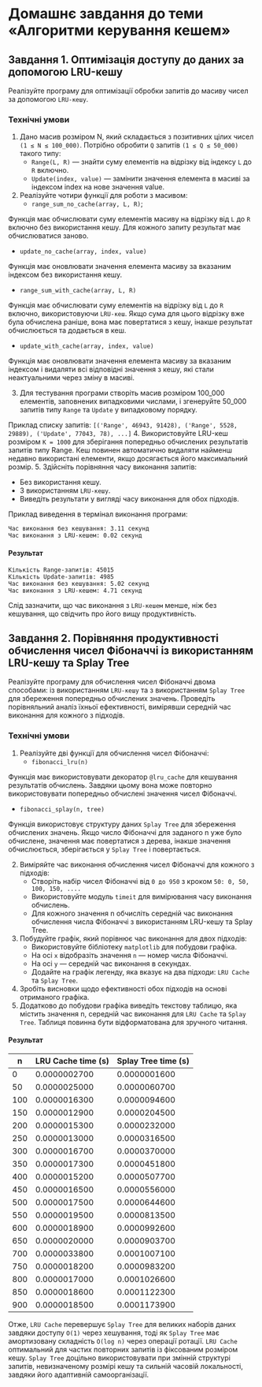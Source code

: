 # Домашнє завдання до теми «Алгоритми керування кешем»
## Завдання 1. Оптимізація доступу до даних за допомогою LRU-кешу
Реалізуйте програму для оптимізації обробки запитів до масиву чисел за допомогою `LRU-кешу`.

### Технічні умови
1. Дано масив розміром N, який складається з позитивних цілих чисел `(1 ≤ N ≤ 100_000)`. Потрібно обробити `Q` запитів `(1 ≤ Q ≤ 50_000)` такого типу:
   - `Range(L, R)` — знайти суму елементів на відрізку від індексу `L` до `R` включно.
   - `Update(index, value)` — замінити значення елемента в масиві за індексом index на нове значення value.
2. Реалізуйте чотири функції для роботи з масивом:
   - `range_sum_no_cache(array, L, R)`;

Функція має обчислювати суму елементів масиву на відрізку від `L` до `R` включно без використання кешу. Для кожного запиту результат має обчислюватися заново.
   - `update_no_cache(array, index, value)` 

Функція має оновлювати значення елемента масиву за вказаним індексом без використання кешу.
   - `range_sum_with_cache(array, L, R)`

Функція має обчислювати суму елементів на відрізку від `L` до `R` включно, використовуючи `LRU-кеш`. Якщо сума для цього відрізку вже була обчислена раніше, вона має повертатися з кешу, інакше результат обчислюється та додається в кеш.
   - `update_with_cache(array, index, value)` 

Функція має оновлювати значення елемента масиву за вказаним індексом і видаляти всі відповідні значення з кешу, які стали неактуальними через зміну в масиві.

3. Для тестування програми створіть масив розміром 100_000 елементів, заповнених випадковими числами, і згенеруйте 50_000 запитів типу `Range` та `Update` у випадковому порядку. 

Приклад списку запитів: `[('Range', 46943, 91428), ('Range', 5528, 29889), ('Update', 77043, 78), ...]`
4. Використовуйте LRU-кеш розміром `K = 1000` для зберігання попередньо обчислених результатів запитів типу Range. Кеш повинен автоматично видаляти найменш недавно використані елементи, якщо досягається його максимальний розмір.
5. Здійсніть порівняння часу виконання запитів:
   - Без використання кешу.
   - З використанням `LRU-кешу`.
   - Виведіть результати у вигляді часу виконання для обох підходів.

Приклад виведення в термінал виконання програми:
```commandline
Час виконання без кешування: 3.11 секунд
Час виконання з LRU-кешем: 0.02 секунд
```
#### Результат
```commandline
Кількість Range-запитів: 45015
Кількість Update-запитів: 4985
Час виконання без кешування: 5.02 секунд
Час виконання з LRU-кешем: 4.71 секунд
```
Слід зазначити, що час виконання з `LRU-кешем` менше, ніж без кешування, що свідчить про його вищу продуктивність.

## Завдання 2. Порівняння продуктивності обчислення чисел Фібоначчі із використанням LRU-кешу та Splay Tree
Реалізуйте програму для обчислення чисел Фібоначчі двома способами: із використанням `LRU-кешу` та з використанням `Splay Tree` для збереження попередньо обчислених значень. Проведіть порівняльний аналіз їхньої ефективності, вимірявши середній час виконання для кожного з підходів.

### Технічні умови
1. Реалізуйте дві функції для обчислення чисел Фібоначчі:
   - `fibonacci_lru(n)`

Функція має використовувати декоратор `@lru_cache` для кешування результатів обчислень. Завдяки цьому вона може повторно використовувати попередньо обчислені значення чисел Фібоначчі.
   - `fibonacci_splay(n, tree)` 

Функція використовує структуру даних `Splay Tree` для збереження обчислених значень. Якщо число Фібоначчі для заданого n уже було обчислене, значення має повертатися з дерева, інакше значення обчислюється, зберігається у `Splay Tree` і повертається.

2. Виміряйте час виконання обчислення чисел Фібоначчі для кожного з підходів:
   - Створіть набір чисел Фібоначчі від `0 до 950` з кроком `50: 0, 50, 100, 150, ....`
   - Використовуйте модуль `timeit` для вимірювання часу виконання обчислень.
   - Для кожного значення n обчисліть середній час виконання обчислення числа Фібоначчі з використанням LRU-кешу та Splay Tree.
3. Побудуйте графік, який порівнює час виконання для двох підходів:
   - Використовуйте бібліотеку `matplotlib` для побудови графіка.
   - На осі `x` відобразіть значення `n` — номер числа Фібоначчі.
   - На осі `y` — середній час виконання в секундах.
   - Додайте на графік легенду, яка вказує на два підходи: `LRU Cache` та `Splay Tree`.
4. Зробіть висновки щодо ефективності обох підходів на основі отриманого графіка.
5. Додатково до побудови графіка виведіть текстову таблицю, яка містить значення n, середній час виконання для `LRU Cache` та `Splay Tree`. Таблиця повинна бути відформатована для зручного читання.

#### Результат
| n   | LRU Cache time (s) | Splay Tree time (s) |
| --- |--------------------|---------------------|
| 0   | 0.0000002700       | 0.0000001600        |
| 50  | 0.0000025000       | 0.0000060700        |
| 100 | 0.0000016300       | 0.0000094600        |
| 150 | 0.0000012900       | 0.0000204500        |
| 200 | 0.0000015300       | 0.0000232000        |
| 250 | 0.0000013000       | 0.0000316500        |
| 300 | 0.0000016700       | 0.0000370000        |
| 350 | 0.0000017300       | 0.0000451800        |
| 400 | 0.0000015200       | 0.0000507700        |
| 450 | 0.0000016500       | 0.0000556000        |
| 500 | 0.0000017500       | 0.0000644600        |
| 550 | 0.0000019500       | 0.0000813500        |
| 600 | 0.0000018900       | 0.0000992600        |
| 650 | 0.0000020000       | 0.0000903700        |
| 700 | 0.0000033800       | 0.0001007100        |
| 750 | 0.0000018200       | 0.0000983200        |
| 800 | 0.0000017000       | 0.0001026600        |
| 850 | 0.0000018600       | 0.0001122300        |
| 900 | 0.0000018500       | 0.0001173900        |

Отже, `LRU Cache` перевершує `Splay Tree` для великих наборів даних завдяки доступу `O(1)` через хешування, тоді як `Splay Tree` має амортизовану складність `O(log n)` через операції ротації. `LRU Cache` оптимальний для частих повторних запитів із фіксованим розміром кешу. `Splay Tree` доцільно використовувати при змінній структурі запитів, невизначеному розмірі кешу та сильній часовій локальності, завдяки його адаптивній самоорганізації.
